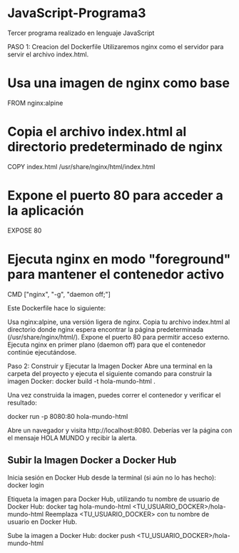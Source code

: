 # JavaScript-Programa3
Tercer programa realizado en lenguaje JavaScript

PASO 1: Creacion del Dockerfile
Utilizaremos nginx como el servidor para servir el archivo index.html.

# Usa una imagen de nginx como base
FROM nginx:alpine

# Copia el archivo index.html al directorio predeterminado de nginx
COPY index.html /usr/share/nginx/html/index.html

# Expone el puerto 80 para acceder a la aplicación
EXPOSE 80

# Ejecuta nginx en modo "foreground" para mantener el contenedor activo
CMD ["nginx", "-g", "daemon off;"]

Este Dockerfile hace lo siguiente:

Usa nginx:alpine, una versión ligera de nginx.
Copia tu archivo index.html al directorio donde nginx espera encontrar la página predeterminada (/usr/share/nginx/html/).
Expone el puerto 80 para permitir acceso externo.
Ejecuta nginx en primer plano (daemon off) para que el contenedor continúe ejecutándose.

Paso 2: Construir y Ejecutar la Imagen Docker
Abre una terminal en la carpeta del proyecto y ejecuta el siguiente comando para construir la imagen Docker:
docker build -t hola-mundo-html .

Una vez construida la imagen, puedes correr el contenedor y verificar el resultado:

docker run -p 8080:80 hola-mundo-html

Abre un navegador y visita http://localhost:8080. Deberías ver la página con el mensaje HOLA MUNDO y recibir la alerta.

## Subir la Imagen Docker a Docker Hub
Inicia sesión en Docker Hub desde la terminal (si aún no lo has hecho):
docker login

Etiqueta la imagen para Docker Hub, utilizando tu nombre de usuario de Docker Hub:
docker tag hola-mundo-html <TU_USUARIO_DOCKER>/hola-mundo-html
Reemplaza <TU_USUARIO_DOCKER> con tu nombre de usuario en Docker Hub.

Sube la imagen a Docker Hub:
docker push <TU_USUARIO_DOCKER>/hola-mundo-html




